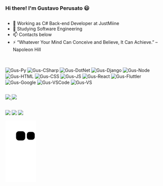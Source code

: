 ### Hi there! I'm Gustavo Perusato 😃

##
- 🔭 Working as C# Back-end Developer at JustMiine
- 🌱 Studying Software Engineering
- 📫 Contacts below
- ⚡ “Whatever Your Mind Can Conceive and Believe, It Can Achieve.” – Napoleon Hill

##

<div style="display: inline_block"><br>
  <img align="center" alt="Gus-Py" height="30" width="40" src="https://cdn.jsdelivr.net/gh/devicons/devicon/icons/python/python-original.svg">
  <img align="center" alt="Gus-CSharp" height="30" width="40" src="https://cdn.jsdelivr.net/gh/devicons/devicon/icons/csharp/csharp-original.svg">
  <img align="center" alt="Gus-DotNet" height="30" width="40" src="https://cdn.jsdelivr.net/gh/devicons/devicon/icons/dot-net/dot-net-original-wordmark.svg">  
  <img align="center" alt="Gus-Django" height="30" width="40" src="https://cdn.jsdelivr.net/gh/devicons/devicon/icons/django/django-plain.svg">
  <img align="center" alt="Gus-Node" height="30" width="40" src="https://cdn.jsdelivr.net/gh/devicons/devicon/icons/nodejs/nodejs-original-wordmark.svg" />  
  <img align="center" alt="Gus-HTML" height="30" width="40" src="https://cdn.jsdelivr.net/gh/devicons/devicon/icons/html5/html5-original.svg">       
  <img align="center" alt="Gus-CSS" height="30" width="40" src="https://cdn.jsdelivr.net/gh/devicons/devicon/icons/css3/css3-original.svg">
  <img align="center" alt="Gus-JS" height="30" width="40" src="https://cdn.jsdelivr.net/gh/devicons/devicon/icons/javascript/javascript-original.svg">      
  <img align="center" alt="Gus-React" height="30" width="40" src="https://cdn.jsdelivr.net/gh/devicons/devicon/icons/react/react-original.svg">    
  <img align="center" alt="Gus-Fluttler" height="30" width="40" src="https://cdn.jsdelivr.net/gh/devicons/devicon/icons/flutter/flutter-original.svg">
  <img align="center" alt="Gus-Google" height="30" width="40" src="https://cdn.jsdelivr.net/gh/devicons/devicon/icons/google/google-original.svg">
  <img align="center" alt="Gus-VSCode" height="30" width="40" src="https://cdn.jsdelivr.net/gh/devicons/devicon/icons/vscode/vscode-original.svg">
  <img align="center" alt="Gus-VS" height="30" width="40" src="https://cdn.jsdelivr.net/gh/devicons/devicon/icons/visualstudio/visualstudio-plain.svg">


</div>

##
<div>
  <a href="https://www.linkedin.com/in/gustavoperusato">
  <img height="180em" src="https://github-readme-stats.vercel.app/api?username=gustavoperusato&show_icons=true&theme=gruvbox"/>
  <img height="180em" src="https://github-readme-stats.vercel.app/api/top-langs/?username=gustavoperusato&theme=gruvbox"/>
</div>
  
##
  <div> 
    <a href = "mailto:gustavoperusato@gmail.com"><img src="https://img.shields.io/badge/-Gmail-%23333?style=for-the-badge&logo=gmail&logoColor=white" target="_blank"></a>
    <a href="https://www.linkedin.com/in/gustavoperusato" target="_blank"><img src="https://img.shields.io/badge/-LinkedIn-%230077B5?style=for-the-badge&logo=linkedin&logoColor=white" target="_blank"></a>
    <a href = "https://api.whatsapp.com/send?phone=5555991343238"><img src="https://img.shields.io/badge/WhatsApp-25D366?style=for-the-badge&logo=whatsapp&logoColor=white" target="_blank"></a>
 
</div>

  ![Snake animation](https://github.com/gustavoperusato/gustavoperusato/blob/output/github-contribution-grid-snake.svg)
  
